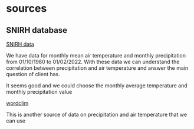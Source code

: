 # sources

## SNIRH database

[SNIRH data](https://snirh.pt/snirh/_dadosbase/site/simplex.php?OBJINFO=DADOS&FILTRA_BACIA=138&FILTRA_COVER=920123704&FILTRA_SITE=920685260)

We have data for monthly mean air temperature and monthly precipitation from 01/10/1980 to 01/02/2022.
With these data we can understand the correlation between precipitation and air temperature and answer the main question of client has.

It seems good and we could choose the monthly average temperature and monthly precipitation value



[wordclim](https://www.worldclim.org/data/monthlywth.html)

This is another source of data on precipitation and air temperature that we can use
